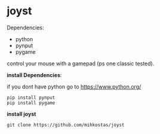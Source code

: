 # joyst
Dependencies:
  - python
  - pynput
  - pygame
 
control your mouse with a gamepad (ps one classic tested).

**install Dependencies**:

if you dont have python go to https://www.python.org/

    pip install pynput
    pip install pygame

**install joyst**

    git clone https://github.com/mihkostas/joyst
